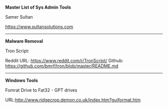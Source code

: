**Master List of Sys Admin Tools**


Samer Sultan

https://www.sultansolutions.com


----
**Malware Removal**

Tron Script:

Reddit URL: https://www.reddit.com/r/TronScript/
Github: https://github.com/bmrf/tron/blob/master/README.md



----
**Windows Tools**

Fomrat Drive to Fat32 - GPT drives

URL:http://www.ridgecrop.demon.co.uk/index.htm?guiformat.htm

